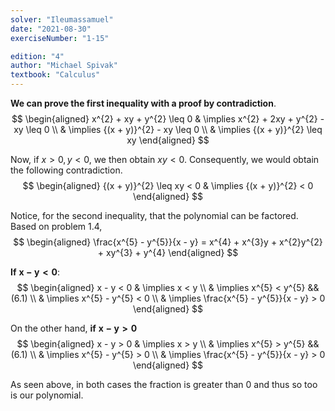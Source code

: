 ```yaml
---
solver: "Ileumassamuel"
date: "2021-08-30"
exerciseNumber: "1-15"

edition: "4"
author: "Michael Spivak"
textbook: "Calculus"
---
```


**We can prove the first inequality with a proof by
contradiction**. 
$$
\begin{aligned}
x^{2} + xy + y^{2} \leq 0 & \implies x^{2} + 2xy + y^{2} - xy \leq 0 \\
& \implies {(x + y)}^{2} - xy \leq 0 \\
& \implies {(x + y)}^{2} \leq xy
\end{aligned}
$$


Now, if $x > 0, y < 0$, we then obtain $xy < 0$. Consequently, we would
obtain the following contradiction. 
$$
\begin{aligned}
{(x + y)}^{2} \leq xy < 0 & \implies {(x + y)}^{2} < 0
\end{aligned}
$$


Notice, for the second inequality, that the polynomial can be factored.
Based on problem 1.4, 
$$
\begin{aligned}
\frac{x^{5} - y^{5}}{x - y} = x^{4} + x^{3}y + x^{2}y^{2} + xy^{3} + y^{4}
\end{aligned}
$$


**If** $\bm{x - y < 0}$: 
$$
\begin{aligned}
x - y < 0 & \implies x < y \\
& \implies x^{5} < y^{5} && (6.1) \\
& \implies x^{5} - y^{5} < 0 \\
& \implies \frac{x^{5} - y^{5}}{x - y} > 0
\end{aligned}
$$


On the other hand, **if** $\bm{x - y > 0}$ 
$$
\begin{aligned}
x - y > 0 & \implies x > y \\
& \implies x^{5} > y^{5} && (6.1) \\
& \implies x^{5} - y^{5} > 0 \\
& \implies \frac{x^{5} - y^{5}}{x - y} > 0
\end{aligned}
$$


As seen above, in both cases the fraction is greater than 0 and thus so
too is our polynomial.
